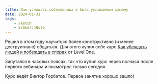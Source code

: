 ```yaml
---
title: Как услышать собеседника и быть услышанным самому
date: 2024-01-31
tags:
    - sketch
    - ErSketchNote
---
```


Решил в этом году научиться более конструктивно (и менее деструктивно) общаться. Для этого купил себе курс [Как убеждать людей и побеждать в спорах](https://levelvan.ru/courses/argument) от Level One.

Запутался в часовых поясах, так что купил курс через полчаса после первого вебинара и посмотрел только сегодня.

Курс ведёт Виктор Горбатов. Первое занятие хорошо зашло)
